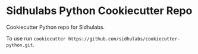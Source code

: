 # Sidhulabs Python Cookiecutter Repo

Cookiecutter Python repo for Sidhulabs.

To use run `cookiecutter https://github.com/sidhulabs/cookiecutter-python.git`.
